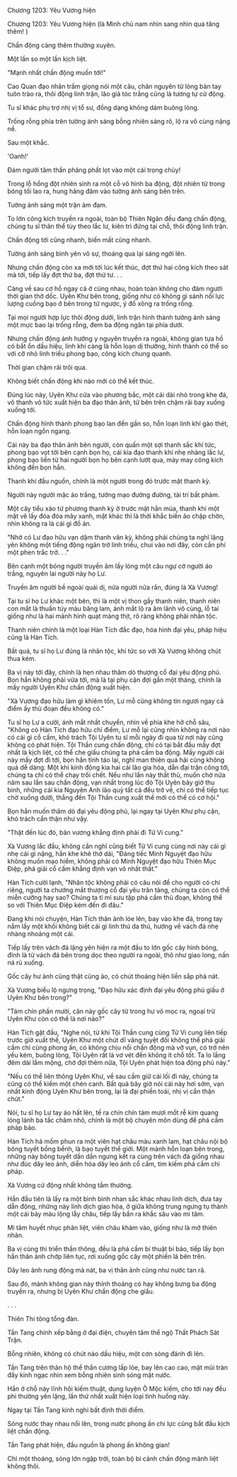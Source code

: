




Chương 1203: Yêu Vương hiện


Chương 1203: Yêu Vương hiện (là Minh chủ nam nhìn sang nhìn qua tăng thêm! )

Chấn động càng thêm thường xuyên.

Một lần so một lần kịch liệt.

"Mạnh nhất chấn động muốn tới!"

Cao Quan đạo nhân trầm giọng nói một câu, chân nguyên từ lòng bàn tay tuôn trào ra, thôi động linh trận, lão giả tóc trắng cũng là tương tự cử động.

Tu sĩ khác phụ trợ nhị vị tổ sư, đồng dạng không dám buông lỏng.

Trống rỗng phía trên tường ánh sáng bỗng nhiên sáng rõ, lộ ra vô cùng nặng nề.

Sau một khắc.

'Oanh!'

Đám người tâm thần phảng phất lọt vào một cái trọng chùy!

Trong lỗ hổng đột nhiên sinh ra một cỗ vô hình ba động, đột nhiên từ trong bóng tối lao ra, hung hăng đâm vào tường ánh sáng bên trên.

Tường ánh sáng một trận ảm đạm.

To lớn công kích truyền ra ngoài, toàn bộ Thiên Ngân đều đang chấn động, chúng tu sĩ thân thể tùy theo lắc lư, kiên trì đứng tại chỗ, thôi động linh trận.

Chấn động tới cũng nhanh, biến mất cũng nhanh.

Tường ánh sáng bình yên vô sự, thoáng qua lại sáng ngời lên.

Nhưng chấn động còn xa mới tới lúc kết thúc, đợt thứ hai công kích theo sát mà tới, tiếp lấy đợt thứ ba, đợt thứ tư. . .

Càng về sau cơ hồ ngay cả ở cùng nhau, hoàn toàn không cho đám người thời gian thở dốc. Uyên Khư bên trong, giống như có không gì sánh nổi lực lượng cuồng bạo ở bên trong tứ ngược, ý đồ xông ra trống rỗng.

Tại mọi người hợp lực thôi động dưới, linh trận hình thành tường ánh sáng một mực bao lại trống rỗng, đem ba động ngăn tại phía dưới.

Nhưng chấn động ảnh hưởng y nguyên truyền ra ngoài, không gian tựa hồ có bất ổn dấu hiệu, linh khí càng là hỗn loạn dị thường, hình thành có thể so với cỡ nhỏ linh triều phong bạo, công kích chung quanh.

Thời gian chậm rãi trôi qua.

Không biết chấn động khi nào mới có thể kết thúc.

Đúng lúc này, Uyên Khư cửa vào phương bắc, một cái dài nhỏ trong khe đá, vô thanh vô tức xuất hiện ba đạo thân ảnh, từ bên trên chậm rãi bay xuống xuống tới.

Chấn động hình thành phong bạo lan đến gần so, hỗn loạn linh khí gào thét, hỗn loạn ngổn ngang.

Cái này ba đạo thân ảnh bên người, còn quấn một sợi thanh sắc khí tức, phong bạo vọt tới bên cạnh bọn họ, cái kia đạo thanh khí nhẹ nhàng lắc lư, phong bạo liền từ hai người bọn họ bên cạnh lướt qua, mảy may công kích không đến bọn hắn.

Thanh khí đầu nguồn, chính là một người trong đó trước mặt thanh kỳ.

Người này người mặc áo trắng, tướng mạo đường đường, tài trí bất phàm.

Một cây tiểu xảo tứ phương thanh kỳ ở trước mặt hắn múa, thanh khí một mặt vẽ lấy đóa đóa mây xanh, mặt khác thì là thời khắc biến ảo chập chờn, nhìn không ra là cái gì đồ án.

"Nhờ có Lư đạo hữu vạn dặm thanh vân kỳ, không phải chúng ta nghĩ lặng yên không một tiếng động ngăn trở linh triều, chui vào nơi đây, còn cần phí một phen trắc trở. . ."

Bên cạnh một bóng người truyền âm lấy lòng một câu ngự cờ người áo trắng, nguyên lai người này họ Lư.

Truyền âm người bề ngoài quái dị, nửa người nửa rắn, đúng là Xà Vương!

Tại tu sĩ họ Lư khác một bên, thì là một vị thon gầy thanh niên, thanh niên con mắt là thuần túy màu băng lam, ánh mắt lộ ra âm lãnh vô cùng, lỗ tai giống như là hai mảnh hình quạt màng thịt, rõ ràng không phải nhân tộc.

Thanh niên chính là một loại Hàn Tích đắc đạo, hóa hình đại yêu, pháp hiệu cũng là Hàn Tích.

Bất quá, tu sĩ họ Lư đúng là nhân tộc, khí tức so với Xà Vương không chút thua kém.

Ba vị này tới đây, chính là hẹn nhau thăm dò thượng cổ đại yêu động phủ. Bọn hắn không phải vừa tới, mà là tại phụ cận đợi gần một tháng, chính là mấy người Uyên Khư chấn động xuất hiện.

"Xà Vương đạo hữu làm gì khiêm tốn, Lư mỗ cũng không tin ngươi ngay cả điểm ấy thủ đoạn đều không có."

Tu sĩ họ Lư a cười, ánh mắt nhất chuyển, nhìn về phía khe hở chỗ sâu, "Không có Hàn Tích đạo hữu chỉ điểm, Lư mỗ lại cũng nhìn không ra nơi nào có cái gì cổ cấm, khó trách Tội Uyên tu sĩ mỗi ngày đi qua từ nơi này cũng không có phát hiện. Tội Thần cung chấn động, chỉ có tại bắt đầu mấy đợt nhất là kịch liệt, có thể che giấu chúng ta phá cấm ba động. Mấy người cái này mấy đợt đi tới, bọn hắn tỉnh táo lại, nghĩ man thiên quá hải cũng không quá dễ dàng. Một khi kinh động kia hai cái lão gia hỏa, dẫn đại trận công tới, chúng ta chỉ có thể chạy trối chết. Nếu như lần này thất thủ, muốn chờ nửa năm sau lần sau chấn động, vạn nhất trong lúc đó Tội Uyên bây giờ thu binh, những cái kia Nguyên Anh lão quỷ tất cả đều trở về, chỉ có thể tiếp tục chờ xuống dưới, thẳng đến Tội Thần cung xuất thế mới có thể có cơ hội."

Bọn hắn muốn thăm dò đại yêu động phủ, lại ngay tại Uyên Khư phụ cận, khó trách cẩn thận như vậy.

"Thật đến lúc đó, bản vương khẳng định phải đi Tử Vi cung."

Xà Vương lắc đầu, không cần nghĩ cũng biết Tử Vi cung cùng nơi này cái gì nhẹ cái gì nặng, hắn khe khẽ thở dài, "Đáng tiếc Minh Nguyệt đạo hữu không muốn mạo hiểm, không phải có Minh Nguyệt đạo hữu Thiên Mục Điệp, phá giải cổ cấm khẳng định vạn vô nhất thất."

Hàn Tích cười lạnh, "Nhân tộc không phải có câu nói để cho người có chí riêng, người ta chướng mắt thượng cổ đại yêu trân tàng, chúng ta còn có thể miễn cưỡng hay sao? Chúng ta tỉ mỉ sưu tập phá cấm thủ đoạn, không thể so với Thiên Mục Điệp kém đến đi đâu."

Đang khi nói chuyện, Hàn Tích thân ảnh lóe lên, bay vào khe đá, trong tay nắm lấy một khối không biết cái gì linh thú da thú, hướng về vách đá nhẹ nhàng nhoáng một cái.

Tiếp lấy trên vách đá lặng yên hiện ra một đầu to lớn gốc cây hình bóng, đỉnh là từ vách đá bên trong dọc theo người ra ngoài, thô như giao long, nấn ná rủ xuống.

Gốc cây hư ảnh cũng thật cũng ảo, có chút thoáng hiện liền sắp phá nát.

Xà Vương biểu lộ ngưng trọng, "Đạo hữu xác định đại yêu động phủ giấu ở Uyên Khư bên trong?"

"Tám chín phần mười, căn này gốc cây từ trong hư vô mọc ra, ngoại trừ Uyên Khư còn có thể là nơi nào?"

Hàn Tích gật đầu, "Nghe nói, từ khi Tội Thần cung cùng Tử Vi cung liên tiếp trước giờ xuất thế, Uyên Khư một chút dĩ vãng tuyệt đối không thể phá giải cấm chỉ cùng phong ấn, có không chịu nổi chấn động mà vỡ vụn, có trở nên yếu kém, buông lỏng, Tội Uyên rất là vơ vét đến không ít chỗ tốt. Ta lo lắng đêm dài lắm mộng, chờ đợi thêm nữa, Tội Uyên phát hiện toà động phủ này."

"Nếu có thể liên thông Uyên Khư, về sau cầm giữ cái lối đi này, chúng ta cũng có thể kiếm một chén canh. Bất quá bây giờ nói cái này hơi sớm, vạn nhất kinh động Uyên Khư bên trong, lại là đại phiền toái, nhị vị cẩn thận chút."

Nói, tu sĩ họ Lư tay áo hất lên, tế ra chín chín tám mươi mốt rễ kim quang lóng lánh ba tấc châm nhỏ, chính là một bộ chuyên môn dùng để phá cấm pháp bảo.

Hàn Tích há mồm phun ra một viên hạt châu màu xanh lam, hạt châu nội bộ bông tuyết bồng bềnh, là bạo tuyết thế giới. Một mảnh hỗn loạn bên trong, những này bông tuyết dần dần ngưng kết ra cùng trên vách đá giống nhau như đúc dây leo ảnh, diễn hóa dây leo ảnh cổ cấm, tìm kiếm phá cấm chi pháp.

Xà Vương cử động nhất không tầm thường.

Hắn đầu tiên là lấy ra một bình bình nhan sắc khác nhau linh dịch, đưa tay dẫn động, những này linh dịch giao hòa, ở giữa không trung ngưng tụ thành một cái bảy màu lộng lẫy châu, tiếp lấy bắn ra khắc sâu vào mi tâm.

Mi tâm huyết nhục phân liệt, viên châu khảm vào, giống như là mở thiên nhãn.

Ba vị cùng thi triển thần thông, đều là phá cấm bí thuật bí bảo, tiếp lấy bọn hắn thân ảnh chớp liên tục, rơi xuống gốc cây một phiến lá bên trên.

Dây leo ảnh rung động mà nát, ba vị thân ảnh cũng như nước tan rã.

Sau đó, mảnh không gian này thỉnh thoảng có hay không bưng ba động truyền ra, nhưng bị Uyên Khư chấn động che giấu.

. . .

Thiên Thi tông tổng đàn.

Tần Tang chính xếp bằng ở đại điện, chuyên tâm thể ngộ Thất Phách Sát Trận.

Bỗng nhiên, không có chút nào dấu hiệu, một cơn sóng đánh đi lên.

Tần Tang trên thân hộ thể thần cương lấp lóe, bay lên cao cao, mặt mũi tràn đầy kinh ngạc nhìn xem bỗng nhiên sinh sóng mặt nước.

Hắn ở chỗ này lĩnh hội kiếm thuật, dung luyện Ô Mộc kiếm, cho tới nay đều phi thường yên lặng, lần thứ nhất xuất hiện loại tình huống này.

Ngay tại Tần Tang kinh nghi bất định thời điểm.

Sóng nước thay nhau nổi lên, trong nước phong ấn chi lực cũng bắt đầu kịch liệt chấn động.

Tần Tang phát hiện, đầu nguồn là phong ấn không gian!

Chỉ một thoáng, sóng lớn ngập trời, toàn bộ bí cảnh chấn động mãnh liệt không thôi.




